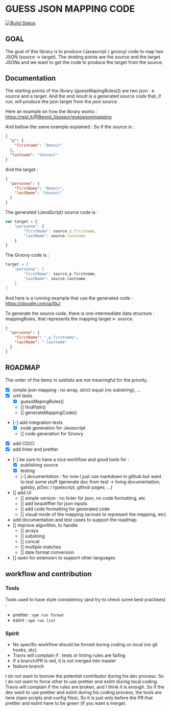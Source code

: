 # GUESS JSON MAPPING CODE

[![Build Status](https://travis-ci.com/Benoit-Vasseur/guess_json_mapping_code.svg?branch=master)](https://travis-ci.com/Benoit-Vasseur/guess_json_mapping_code)

## GOAL

The goal of this library is to produce (Javascript / groovy) code to map two JSON (source -> target).
The strating points are the source and the target JSONs and we want to get the code to produce the target from the source.

## Documentation

The starting points of the library (guessMapingRules()) are two json : a source and a target.
And the end result is a generated source code that, if run, will produce the json target from the json source .

Here an example on how the library works : https://repl.it/@Benoit_Vasseur/guessjsonmapping

And bellow the same example explained :
So if the source is :

```json
{
  "p": {
    "firstname": "Benoit"
  },
  "lastname": "Vasseur"
}
```

And the target :

```json
{
  "personne": {
    "firstName": "Benoit",
    "lastName": "Vasseur"
  }
}
```

The generated (JavaScript) source code is :

```js
var target = {
    "personne": {
        "firstName": source.p.firstname,
        "lastName": source.lastname
    }
}
```

The Groovy code is :
```groovy
target = [
    "personne": [
        "firstName": source.p.firstname,
        "lastName": source.lastname
    ]
]
```

And here is a running example that use the generated code : https://jdoodle.com/a/XkJ

To generate the source code, there is one intermediate data structure : mappingRules, that represents the mapping target <- source.

```json
{
  "personne": {
    "firstName": ".p.firstname",
    "lastName": ".lastname"
  }
}
```

## ROADMAP

The order of the items in sublists are not meaningful for the priority.

- [x] simple json mapping : no array, strict equal (no substring), ...
- [x] unit tests
  - [x] guessMapingRules()
  - [] findPath()
  - [] generateMappingCode()
- [-] add integration tests
  - [x] code generation for Javascript
  - [] code generation for Groovy
- [x] add CD/CI
- [x] add linter and prettier
- [-] be sure to have a nice workflow and good tools for : 
    - [x] publishing source
    - [x] testing
    - [-] documentation : for now I just use markdown in github but want to test some stuff (generate doc from test -> living documentation, gatsby, jsDoc / typescript, github pages, ...) 
- [] add UI
  - [] simple version : no linter for json, no code formatting, etc
  - [] add beautiffier for json inputs
  - [] add code formatting for generated code
  - [] visual mode of the mapping (arrows to represent the mapping, etc)
- add documentation and test cases to support the roadmap
- [] improve algorithm, to handle
  - [] arrays
  - [] substring
  - [] concat
  - [] multiple matches
  - [] date format conversion
- [] open for extension to support other languages

## workflow and contribution

### Tools

Tools used to have style consistency (and try to check some best practises) :

- prettier : `npm run format`
- eslint : `npm run lint`

### Spirit

- No specific workflow should be forced during coding on local (no git hooks, etc).
- Travis will complain if : tests or linting rules are failing
- If a branch/PR is red, it is not merged into master
- feature branch

I do not want to borrow the potential contributor during his dev process. So I do not want to force other to use prettier and eslint during local coding. Travis will complain if the rules are broken, and I think it is enough.
So if the dev want to use prettier and eslint during his coding process, the tools are here (npm scripts and config files).
So it is just only before the PR that prettier and eslint have to be green (if you want a merge).
